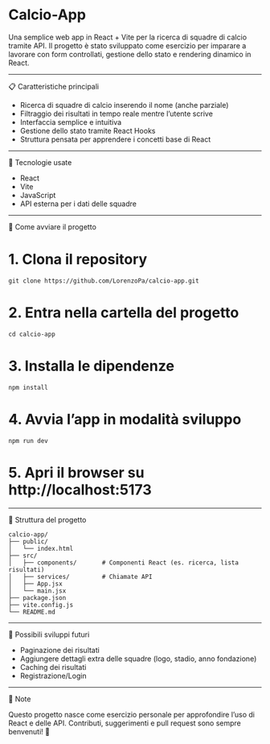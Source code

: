 # Calcio-App


Una semplice web app in React + Vite per la ricerca di squadre di calcio tramite API.
Il progetto è stato sviluppato come esercizio per imparare a lavorare con form controllati,
gestione dello stato e rendering dinamico in React.

---

📋 Caratteristiche principali

- Ricerca di squadre di calcio inserendo il nome (anche parziale)
- Filtraggio dei risultati in tempo reale mentre l’utente scrive
- Interfaccia semplice e intuitiva
- Gestione dello stato tramite React Hooks
- Struttura pensata per apprendere i concetti base di React

---

🧰 Tecnologie usate

- React
- Vite
- JavaScript
- API esterna per i dati delle squadre

---

🚀 Come avviare il progetto

# 1. Clona il repository
```
git clone https://github.com/LorenzoPa/calcio-app.git
```
# 2. Entra nella cartella del progetto
```
cd calcio-app
```
# 3. Installa le dipendenze
```
npm install
```
# 4. Avvia l’app in modalità sviluppo
```
npm run dev
```
# 5. Apri il browser su http://localhost:5173

---

🔧 Struttura del progetto
```
calcio-app/
├── public/
│   └── index.html
├── src/
│   ├── components/       # Componenti React (es. ricerca, lista risultati)
│   ├── services/         # Chiamate API
│   ├── App.jsx
│   └── main.jsx
├── package.json
├── vite.config.js
└── README.md
```
---

🎯 Possibili sviluppi futuri

- Paginazione dei risultati
- Aggiungere dettagli extra delle squadre (logo, stadio, anno fondazione)
- Caching dei risultati
- Registrazione/Login

---

📝 Note

Questo progetto nasce come esercizio personale per approfondire l’uso di React e delle API.
Contributi, suggerimenti e pull request sono sempre benvenuti! 🚀
